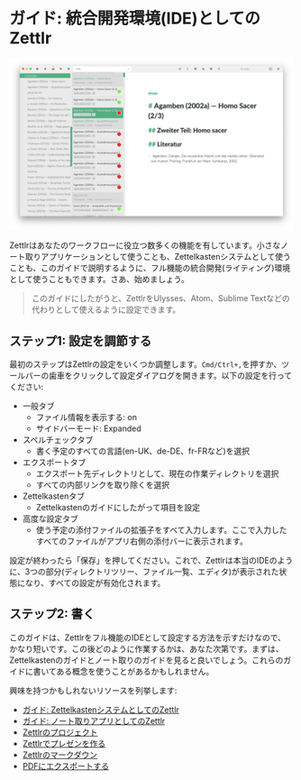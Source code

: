 # ガイド: 統合開発環境(IDE)としてのZettlr

![IDEとしてのZettlr](../img/zettlr_ide.png)

Zettlrはあなたのワークフローに役立つ数多くの機能を有しています。小さなノート取りアプリケーションとして使うことも、Zettelkastenシステムとして使うことも、このガイドで説明するように、フル機能の統合開発(ライティング)環境として使うこともできます。さあ、始めましょう。

> このガイドにしたがうと、ZettlrをUlysses、Atom、Sublime Textなどの代わりとして使えるように設定できます。

## ステップ1: 設定を調節する

最初のステップはZettlrの設定をいくつか調整します。`Cmd/Ctrl+,`を押すか、ツールバーの歯車をクリックして設定ダイアログを開きます。以下の設定を行ってください:

- 一般タブ
    - ファイル情報を表示する: on
    - サイドバーモード: Expanded
- スペルチェックタブ
    - 書く予定のすべての言語(en-UK、de-DE、fr-FRなど)を選択
- エクスポートタブ
    - エクスポート先ディレクトリとして、現在の作業ディレクトリを選択
    - すべての内部リンクを取り除くを選択
- Zettelkastenタブ
    - Zettelkastenのガイドにしたがって項目を設定
- 高度な設定タブ
    - 使う予定の添付ファイルの拡張子をすべて入力します。ここで入力したすべてのファイルがアプリ右側の添付バーに表示されます。

設定が終わったら「保存」を押してください。これで、Zettlrは本当のIDEのように、3つの部分(ディレクトリツリー、ファイル一覧、エディタ)が表示された状態になり、すべての設定が有効化されます。

## ステップ2: 書く

このガイドは、Zettlrをフル機能のIDEとして設定する方法を示すだけなので、かなり短いです。この後どのように作業するかは、あなた次第です。まずは、Zettelkastenのガイドとノート取りのガイドを見ると良いでしょう。これらのガイドに書いてある概念を使うことがあるかもしれません。

興味を持つかもしれないリソースを列挙します:

- [ガイド: ZettelkastenシステムとしてのZettlr](guide-zettelkasten.md)
- [ガイド: ノート取りアプリとしてのZettlr](guide-notes.md)
- [Zettlrのプロジェクト](../academic/projects.md)
- [Zettlrでプレゼンを作る](../academic/presentations.md)
- [Zettlrのマークダウン](../reference/markdown-basics.md)
- [PDFにエクスポートする](../core/export.md)
